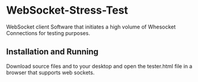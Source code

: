 # WebSocket-Stress-Test
WebSocket client Software that initiates a high volume of Whesocket Connections for testing purposes. 

## Installation and Running
Download source files and to your desktop and open the tester.html file in a browser that supports web sockets.
